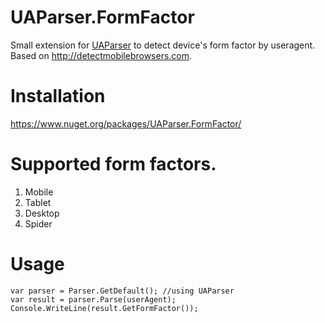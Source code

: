 # UAParser.FormFactor

Small extension for [UAParser](https://www.nuget.org/packages/UAParser) to detect device's form factor by useragent. Based on http://detectmobilebrowsers.com.

# Installation

https://www.nuget.org/packages/UAParser.FormFactor/

# Supported form factors.

1. Mobile
2. Tablet
3. Desktop
4. Spider

# Usage

	var parser = Parser.GetDefault(); //using UAParser
	var result = parser.Parse(userAgent);
	Console.WriteLine(result.GetFormFactor());
	

